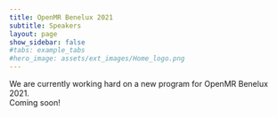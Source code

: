 ```yaml
---
title: OpenMR Benelux 2021
subtitle: Speakers
layout: page
show_sidebar: false
#tabs: example_tabs
#hero_image: assets/ext_images/Home_logo.png
---
```


We are currently working hard on a new program for OpenMR Benelux 2021. <br>Coming soon!


